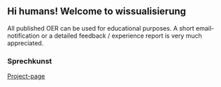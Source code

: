 ## Hi humans! Welcome to wissualisierung

All published OER can be used for educational purposes. 
A short email-notification or a detailed feedback / experience report is very much appreciated. 


### Sprechkunst
[Project-page](https://wissualisierung.github.io/sprechkunst/)
